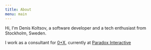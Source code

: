 ```yaml
---
title: About
menu: main
---
```


Hi, I'm Denis Koltsov, a software developer and a tech enthusiast from Stockholm, Sweden.

I work as a consultant for [0+X](https://0x.se/), currently at [Paradox Interactive](https://www.paradoxplaza.com/)
